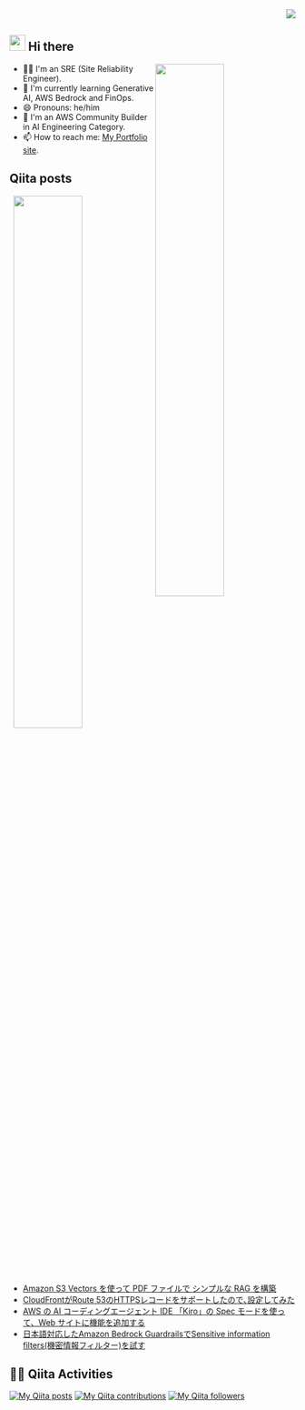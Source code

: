 <div align="right">
  <img src="https://komarev.com/ghpvc/?username=revsystem" />
</div>

## <img src="https://media.giphy.com/media/hvRJCLFzcasrR4ia7z/giphy.gif" width="28"> Hi there

<p><img align="right" width="49%" src="https://github-readme-stats.vercel.app/api?username=revsystem&theme=vue-dark&show_icons=true&locale=en&layout=compact" /></p>

- 🧑‍💻 I'm an SRE (Site Reliability Engineer).
- 🌱 I'm currently learning Generative AI, AWS Bedrock and FinOps.
- 😄 Pronouns: he/him
- 🔭 I'm an AWS Community Builder in AI Engineering Category.
- 📫 How to reach me: [My Portfolio site](https://rev-system.net).

## Qiita posts

<p><img align="right" width="49%" src="https://github-readme-stats.vercel.app/api/top-langs/?username=revsystem&theme=vue-dark&layout=compact" /></p>

<!-- BLOG-POST-LIST:START -->
- [Amazon S3 Vectors を使って PDF ファイルで シンプルな RAG を構築](https://qiita.com/revsystem/items/26afd436b7e2ae46ae1a)
- [CloudFrontがRoute 53のHTTPSレコードをサポートしたので､設定してみた](https://qiita.com/revsystem/items/d737c4fe700064272213)
- [AWS の AI コーディングエージェント IDE 「Kiro」の Spec モードを使って、Web サイトに機能を追加する](https://qiita.com/revsystem/items/2f9180924c29ca132d43)
- [日本語対応したAmazon Bedrock GuardrailsでSensitive information filters&lpar;機密情報フィルター&rpar;を試す](https://qiita.com/revsystem/items/e8dadf3fcf18749ed7c1)
<!-- BLOG-POST-LIST:END -->

## 🏃‍♀️ Qiita Activities

[![My Qiita posts](https://qiita-badge.apiapi.app/s/revsystem/posts.svg)](http://qiita.com/revsystem) [![My Qiita contributions](https://qiita-badge.apiapi.app/s/revsystem/contributions.svg)](http://qiita.com/revsystem) [![My Qiita followers](https://qiita-badge.apiapi.app/s/revsystem/followers.svg)](http://qiita.com/revsystem)
